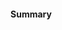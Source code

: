 <!-- 🎉 Thank you for making CloudQuery awesome by submitting a PR 🎉 -->

#### Summary

<!--
Explain what problem this PR addresses
-->

<!--
Use the following steps to ensure your PR is ready to be reviewed

- [ ] Read the [contribution guidelines](../blob/main/CONTRIBUTING.md) 🧑‍🎓
- [ ] Run `make lint` to ensure the proposed changes follow the coding style 🚨 (install golangci-lint [here](https://golangci-lint.run/usage/install/#local-installation))
- [ ] Run `make test` to ensure the proposed changes pass the tests 🧪
- [ ] If changing a source plugin run `make gen` to ensure docs are up to date 📝
- [ ] Ensure the status checks below are successful ✅
--->
